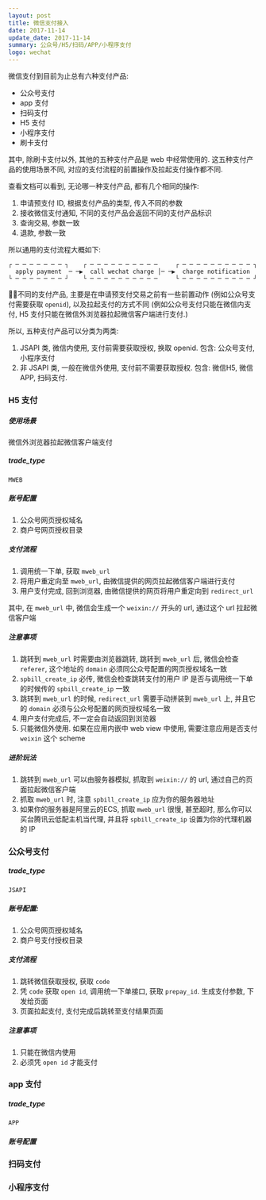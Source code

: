 ```yaml
---
layout: post
title: 微信支付接入
date: 2017-11-14
update_date: 2017-11-14
summary: 公众号/H5/扫码/APP/小程序支付
logo: wechat
---
```


微信支付到目前为止总有六种支付产品:

- 公众号支付
- app 支付
- 扫码支付
- H5 支付
- 小程序支付
- 刷卡支付

其中, 除刷卡支付以外, 其他的五种支付产品是 web 中经常使用的. 这五种支付产品的使用场景不同, 对应的支付流程的前置操作及拉起支付操作都不同. 

查看文档可以看到, 无论哪一种支付产品, 都有几个相同的操作:

1. 申请预支付 ID, 根据支付产品的类型, 传入不同的参数
2. 接收微信支付通知, 不同的支付产品会返回不同的支付产品标识
3. 查询交易, 参数一致
4. 退款, 参数一致

所以通用的支付流程大概如下:
```
┌ ─ ─ ─ ─ ─ ─ ─ ┐    ┌ ─ ─ ─ ─ ─ ─ ─ ─ ─ ─     ┌ ─ ─ ─ ─ ─ ─ ─ ─ ─ ─ ┐
  apply payment  ─ ─▶  call wechat charge │─ ─▶  charge notification  
└ ─ ─ ─ ─ ─ ─ ─ ┘    └ ─ ─ ─ ─ ─ ─ ─ ─ ─ ─     └ ─ ─ ─ ─ ─ ─ ─ ─ ─ ─ ┘
```

不同的支付产品, 主要是在申请预支付交易之前有一些前置动作 (例如公众号支付需要获取 `openid`), 以及拉起支付的方式不同 (例如公众号支付只能在微信内支付, H5 支付只能在微信外浏览器拉起微信客户端进行支付.)

所以, 五种支付产品可以分类为两类:
1. JSAPI 类, 微信内使用, 支付前需要获取授权, 换取 openid. 包含: 公众号支付, 小程序支付
2. 非 JSAPI 类, 一般在微信外使用, 支付前不需要获取授权. 包含: 微信H5, 微信APP, 扫码支付.



### H5 支付

##### 使用场景
微信外浏览器拉起微信客户端支付

##### trade_type
`MWEB`

##### 账号配置
1. 公众号网页授权域名
2. 商户号网页授权目录

##### 支付流程
1. 调用统一下单, 获取 `mweb_url`
2. 将用户重定向至 `mweb_url`, 由微信提供的网页拉起微信客户端进行支付
3. 用户支付完成, 回到浏览器, 由微信提供的网页将用户重定向到 `redirect_url`

其中, 在 `mweb_url` 中, 微信会生成一个 `weixin://` 开头的 url, 通过这个 url 拉起微信客户端

##### 注意事项
1. 跳转到 `mweb_url` 时需要由浏览器跳转, 跳转到 `mweb_url` 后, 微信会检查 `referer`, 这个地址的 `domain` 必须同公众号配置的网页授权域名一致
2. `spbill_create_ip` 必传, 微信会检查跳转支付的用户 IP 是否与调用统一下单的时候传的 `spbill_create_ip` 一致
3. 跳转到 `mweb_url` 的时候, `redirect_url` 需要手动拼装到 `mweb_url` 上, 并且它的 `domain` 必须与公众号配置的网页授权域名一致
4. 用户支付完成后, 不一定会自动返回到浏览器
5. 只能微信外使用. 如果在应用内嵌中 web view 中使用, 需要注意应用是否支付 `weixin` 这个 scheme

##### 进阶玩法
1. 跳转到 `mweb_url` 可以由服务器模拟, 抓取到 `weixin://` 的 url, 通过自己的页面拉起微信客户端
2. 抓取 `mweb_url` 时, 注意 `spbill_create_ip` 应为你的服务器地址
3. 如果你的服务器是阿里云的ECS, 抓取 `mweb_url` 很慢, 甚至超时, 那么你可以买台腾讯云低配主机当代理, 并且将 `spbill_create_ip` 设置为你的代理机器的 IP

### 公众号支付

##### trade_type
`JSAPI`

##### 账号配置:
1. 公众号网页授权域名
2. 商户号支付授权目录

##### 支付流程
1. 跳转微信获取授权, 获取 `code`
2. 凭 `code` 获取 `open id`, 调用统一下单接口, 获取 `prepay_id`. 生成支付参数, 下发给页面
3. 页面拉起支付, 支付完成后跳转至支付结果页面

##### 注意事项
1. 只能在微信内使用
2. 必须凭 `open id` 才能支付


### app 支付

##### trade_type
`APP`

##### 账号配置


### 扫码支付

### 小程序支付

